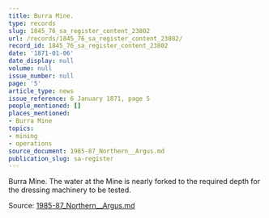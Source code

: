 ```yaml
---
title: Burra Mine.
type: records
slug: 1845_76_sa_register_content_23802
url: /records/1845_76_sa_register_content_23802/
record_id: 1845_76_sa_register_content_23802
date: '1871-01-06'
date_display: null
volume: null
issue_number: null
page: '5'
article_type: news
issue_reference: 6 January 1871, page 5
people_mentioned: []
places_mentioned:
- Burra Mine
topics:
- mining
- operations
source_document: 1985-87_Northern__Argus.md
publication_slug: sa-register
---
```


Burra Mine.  The water at the Mine is nearly forked to the required depth for the dressing machinery to be tested.

Source: [1985-87_Northern__Argus.md](/downloads/markdown/1985-87_Northern__Argus.md)
